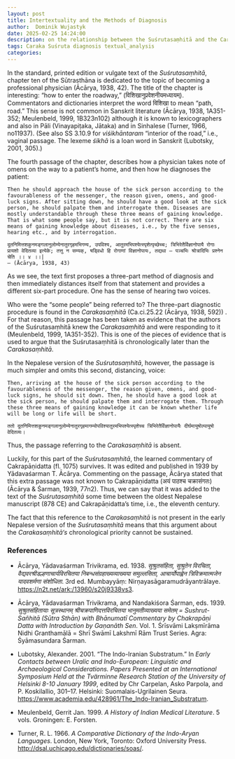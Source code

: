 ```yaml
---
layout: post
title: Intertextuality and the Methods of Diagnosis
author:  Dominik Wujastyk
date: 2025-02-25 14:24:00
description: on the relationship between the Suśrutasaṃhitā and the Carakasaṃhitā
tags: Caraka Suśruta diagnosis textual_analysis
categories: 
---
```


In the standard, printed edition or vulgate text of the *Suśrutasaṃhitā*, chapter ten of the Sūtrasthāna is dedicated to the topic of becoming a professional physician (Ācārya, 1938, 42). The title of the chapter is interesting: “how to enter the roadway,” (विशिखानुप्रवेशनीयमध्यायम्). Commentators and dictionaries interpret the word विशिखा to mean “path, road.” This sense is not common in Sanskrit literature (Ācārya, 1938, 1A351-352; Meulenbeld, 1999, 1B323n102) although it is known to lexicographers and also in Pāli (Vinayapiṭaka, Jātaka) and in Sinhalese (Turner, 1966, no11937). (See also SS 3.10.9 for *viśikhāntaram* “interior of the road,” i.e., vaginal passage. The lexeme *śikhā* is a loan word in Sanskrit (Lubotsky, 2001, 305).)

The fourth passage of the chapter, describes how a physician takes note of omens on the way to a patient’s home, and then how he diagnoses the patient:

    Then he should approach the house of the sick person according to the favourableness of the messenger, the reason given, omens, and good-luck signs. After sitting down, he should have a good look at the sick person, he should palpate them and interrogate them. Diseases are mostly understandable through these three means of gaining knowledge. That is what some people say, but it is not correct. There are six means of gaining knowledge about diseases, i.e., by the five senses, hearing etc., and by interrogation.
    
    दूतनिमित्तशकुनमङ्गलानुलोम्येनातुरगृहमभिगम्य, उपविश्य, आतुरमभिपश्येत्स्पृशेत्पृच्छेच्च; त्रिभिरेतैर्विज्ञानोपायै रोगाः प्रायशो वेदितव्या इत्येके; तत्तु न सम्यक्, षड्विधो हि रोगाणां विज्ञानोपायः, तद्यथा — पञ्चभिः श्रोत्रादिभिः प्रश्नेन चेति ।। ४ ।।|
    — (Ācārya, 1938, 43)

As we see, the text first proposes a three-part method of diagnosis and then immediately distances itself from that statement and provides a different six-part procedure. One has the sense of hearing two voices.

Who were the “some people” being referred to? The three-part diagnostic procedure is found in the *Carakasaṃhitā* (Ca.ci.25.22 (Ācārya, 1938, 592)) . For that reason, this passage has been taken as evidence that the authors of the Suśrutasaṃhitā knew the *Carakasaṃhitā* and were responding to it (Meulenbeld, 1999, 1A351-352). This is one of the pieces of evidence that is used to argue that the Suśrutasaṃhitā is chronologically later than the *Carakasaṃhitā*.

In the Nepalese version of the *Suśrutasaṃhitā*, however, the passage is much simpler and omits this second, distancing, voice:

    Then, arriving at the house of the sick person according to the favourableness of the messenger, the reason given, omens, and good-luck signs, he should sit down. Then, he should have a good look at the sick person, he should palpate them and interrogate them. Through these three means of gaining knowledge it can be known whether life will be long or life will be short.
    
    ततो दूतनिमित्तशकुनमङ्गलानुलोम्येनातुरगृहमागम्योपविश्यातुरमभिपश्येत्स्पृशेच्च त्रिभिरेतैर्विज्ञानोपायैः दीर्घमायुषोल्पायुषो वेदितव्यः।

Thus, the passage referring to the *Carakasaṃhitā* is absent.

Luckily, for this part of the *Suśrutasaṃhitā*, the learned commentary of Cakrapāṇidatta (fl. 1075) survives. It was edited and published in 1939 by Yādavaśarman T. Ācārya. Commenting on the passage, Ācārya stated that this extra passage was not known to Cakrapāṇidatta (अयं पाठश्च चक्रासंगतः) (Ācārya & Śarman, 1939, 77n2). Thus, we can say that it was added to the text of the *Suśrutasaṃhitā* some time between the oldest Nepalese manuscript (878 CE) and Cakrapāṇidatta’s time, i.e., the eleventh century.

The fact that this reference to the *Carakasaṃhitā* is not present in the early Nepalese version of the *Suśrutasaṃhitā* means that this argument about the *Carakasaṃhitā‘s* chronological priority cannot be sustained.

### References

*  Ācārya, Yādavaśarman Trivikrama, ed. 1938. *सुश्रुतसंहिता, सुश्रुतेन विरचिता, वैद्यवरश्रीडल्हणाचार्यविरचितया निबन्धसंग्रहाख्यव्याख्यया समुल्लसिता, आचार्योपाह्वेन त्रिविक्रमात्मजेन यादवशर्मणा संशोधिता*. 3rd ed. Mumbayyāṃ: Nirṇayasāgaramudrāyantrālaye. https://n2t.net/ark:/13960/s20j9338vs3.
*  Ācārya, Yādavaśarman Trivikrama, and Nandakiśora Śarman, eds. 1939. *सुश्रुतसंहितायाः सूत्रस्थानम् श्रीचक्रपाणिदत्तविरचितया भानुमतीव्याख्यया समेतम्  = Sushrut-Sañhitā (Sūtra Sthān) with Bhānumatī Commentary by Chakrapāṇi Datta with Introduction by Gaṇanāth Sen*. Vol. 1. Śrīsvāmi Lakṣmīrāma Nidhi Granthamālā = Shrī Swāmī Lakshmī Rām Trust Series. Agra: Śyāmasundara Śarman.
*  Lubotsky, Alexander. 2001. “The Indo-Iranian Substratum.” In *Early Contacts between Uralic and Indo-European: Linguistic and Archaeological Considerations. Papers Presented at an International Symposium Held at the Tvärminne Research Station of the University of Helsinki 8-10 January 1999*, edited by Chr Carpelan, Asko Parpola, and P. Koskilallio, 301–17. Helsinki: Suomalais-Ugrilainen Seura. https://www.academia.edu/428961/The_Indo-Iranian_Substratum.
*  Meulenbeld, Gerrit Jan. 1999. *A History of Indian Medical Literature*. 5 vols. Groningen: E. Forsten.

*  Turner, R. L. 1966. *A Comparative Dictionary of the Indo-Aryan Languages*. London, New York, Toronto: Oxford University Press. http://dsal.uchicago.edu/dictionaries/soas/.